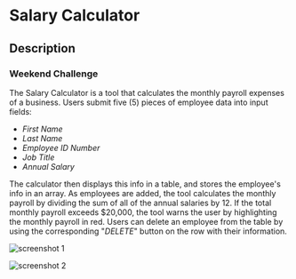 # **Salary Calculator**

## **Description**

### Weekend Challenge

The Salary Calculator is a tool that calculates the monthly payroll expenses of a business. Users submit 
five (5) pieces of employee data into input fields: 
- *First Name*
- *Last Name*
- *Employee ID Number*
- *Job Title*
- *Annual Salary* 

The calculator then displays this info in a table, and stores the employee's info in an array. As 
employees are added, the tool calculates the monthly payroll by dividing the sum of all of the annual 
salaries by 12. If the total monthly payroll exceeds $20,000, the tool warns the user by highlighting the 
monthly payroll in red. Users can delete an employee from the table by using the corresponding "*DELETE*" 
button on the row with their information. 



![screenshot 1](https://i.postimg.cc/TYDsH030/Screen-Shot-2022-03-06-at-11-35-57-AM.png)

![screenshot 2](https://i.postimg.cc/SK1FpsFf/Screen-Shot-2022-03-06-at-11-42-07-AM.png)
